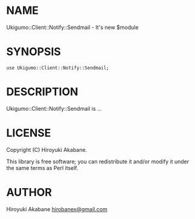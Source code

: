 # NAME

Ukigumo::Client::Notify::Sendmail - It's new $module

# SYNOPSIS

    use Ukigumo::Client::Notify::Sendmail;

# DESCRIPTION

Ukigumo::Client::Notify::Sendmail is ...

# LICENSE

Copyright (C) Hiroyuki Akabane.

This library is free software; you can redistribute it and/or modify
it under the same terms as Perl itself.

# AUTHOR

Hiroyuki Akabane <hirobanex@gmail.com>
